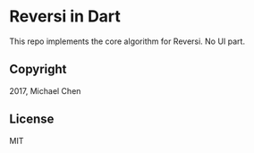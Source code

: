 # Reversi in Dart

This repo implements the core algorithm for Reversi. No UI part.

## Copyright

2017, Michael Chen

## License

MIT